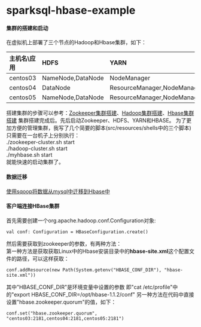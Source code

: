 # sparksql-hbase-example

#### 集群的搭建和启动
在虚拟机上部署了三个节点的Hadoop和Hbase集群，如下：

|主机名\应用| HDFS              | YARN                         |  HBASE        | Zookeeper     |
|:---------|:------------------|:-----------------------------|:--------------|:--------------|
| centos03 | NameNode,DataNode | NodeManager                  | HMaster       | QuorumPeerMain|
| centos04 | DataNode          | ResourceManager,NodeManager  | HRegionServer | QuorumPeerMain|
| centos05 | NameNode,DataNode | ResourceManager,NodeManager  | HRegionServer | QuorumPeerMain|

搭建集群的步骤可以参考：[Zookeeper集群搭建](http://blog.csdn.net/u014729236/article/details/44832631)、[Hadoop集群搭建](http://blog.csdn.net/u014729236/article/details/44835669)、[Hbase集群搭建](http://blog.csdn.net/u014729236/article/details/44945343)
集群搭建完成后。先后启动Zookeeper、HDFS、YARN和HBASE。
为了更加方便的管理集群，我写了几个简要的脚本(src/resources/shells中的三个脚本)
只需要在一台机子上分别执行：  
./zookeeper-cluster.sh start  
./hadoop-cluster.sh start  
./myhbase.sh start  
就能快速的启动集群了。

#### 数据迁移
[使用sqoop将数据从mysql中迁移到Hbase中](http://blog.csdn.net/u014729236/article/details/50370385)

#### 客户端连接HBase集群
首先需要创建一个org.apache.hadoop.conf.Configuration对象:  
    
    val conf: Configuration = HBaseConfiguration.create()

然后需要获取到zookeeper的参数，有两种方法：  
第一种方法是获取获取Linux中的Hbase安装目录中的**hbase-site.xml**这个配置文件的路径，可以这样获取：  
    
    conf.addResource(new Path(System.getenv("HBASE_CONF_DIR"), "hbase-site.xml"))

其中"HBASE\_CONF\_DIR"是环境变量中设置的参数
即"cat /etc/profile"中的"export HBASE\_CONF\_DIR=/opt/hbase-1.1.2/conf"
另一种方法在代码中直接设置"hbase.zookeeper.quorum"的值，如下：  
    
    conf.set("hbase.zookeeper.quorum", "centos03:2181,centos04:2181,centos05:2181")


